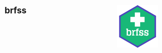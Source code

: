 
brfss <img src="man/figures/logo.png" align="right" />
======================================================
